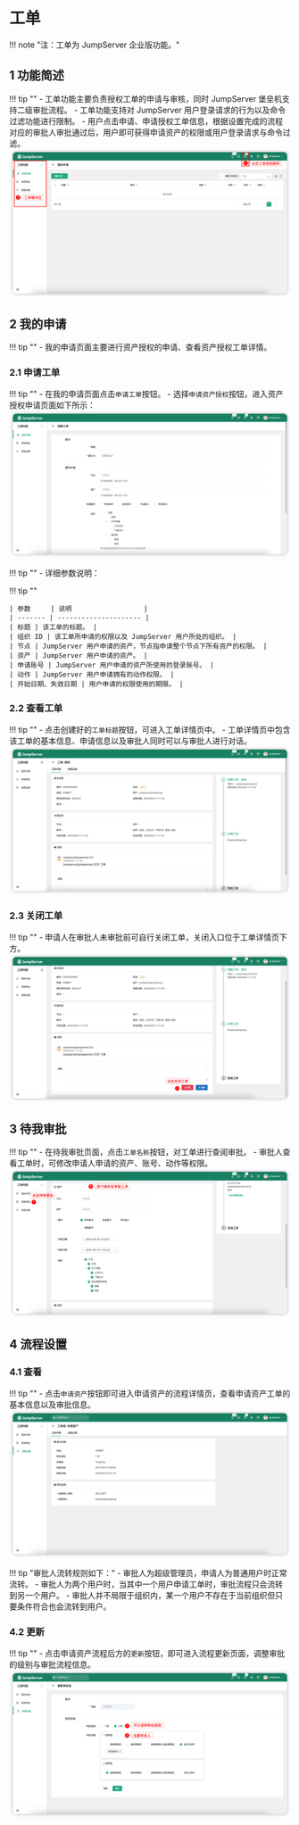 # 工单
!!! note "注：工单为 JumpServer 企业版功能。"

## 1 功能简述
!!! tip ""
    - 工单功能主要负责授权工单的申请与审核，同时 JumpServer 堡垒机支持二级审批流程。
    - 工单功能支持对 JumpServer 用户登录请求的行为以及命令过滤功能进行限制。
    - 用户点击申请、申请授权工单信息，根据设置完成的流程对应的审批人审批通过后，用户即可获得申请资产的权限或用户登录请求与命令过滤。
![admin_tickets01](../../img/admin_tickets01.png)
## 2 我的申请
!!! tip ""
    - 我的申请页面主要进行资产授权的申请、查看资产授权工单详情。

### 2.1 申请工单
!!! tip ""
    - 在我的申请页面点击`申请工单`按钮。
    - 选择`申请资产授权`按钮，进入资产授权申请页面如下所示：
![admin_tickets02](../../img/admin_tickets02.png)

!!! tip ""
    - 详细参数说明：

!!! tip ""

    | 参数     | 说明                  |
    | ------- | --------------------- |
    | 标题 | 该工单的标题。 |
    | 组织 ID | 该工单所申请的权限以及 JumpServer 用户所处的组织。 |
    | 节点 | JumpServer 用户申请的资产，节点指申请整个节点下所有资产的权限。 |
    | 资产 | JumpServer 用户申请的资产。 |
    | 申请账号 | JumpServer 用户申请的资产所使用的登录账号。 |
    | 动作 | JumpServer 用户申请拥有的动作权限。 |
    | 开始日期、失效日期 | 用户申请的权限使用的期限。 |

### 2.2 查看工单
!!! tip ""
    - 点击创建好的`工单标题`按钮，可进入工单详情页中。
    - 工单详情页中包含该工单的基本信息、申请信息以及审批人同时可以与审批人进行对话。
![admin_tickets03](../../img/admin_tickets03.png)

### 2.3 关闭工单
!!! tip ""
    - 申请人在审批人未审批前可自行关闭工单，关闭入口位于工单详情页下方。
![admin_tickets04](../../img/admin_tickets04.png)

## 3 待我审批
!!! tip ""
    - 在待我审批页面，点击`工单名称`按钮，对工单进行查阅审批。
    - 审批人查看工单时，可修改申请人申请的资产、账号、动作等权限。
![admin_tickets05](../../img/admin_tickets05.png)

## 4 流程设置
### 4.1 查看
!!! tip ""
    - 点击`申请资产`按钮即可进入申请资产的流程详情页，查看申请资产工单的基本信息以及审批信息。
![admin_tickets06](../../img/admin_tickets06.png)

!!! tip "审批人流转规则如下："
    - 审批人为超级管理员，申请人为普通用户时正常流转。
    - 审批人为两个用户时，当其中一个用户申请工单时，审批流程只会流转到另一个用户。
    - 审批人并不局限于组织内，某一个用户不存在于当前组织但只要条件符合也会流转到用户。

### 4.2 更新
!!! tip ""
    - 点击申请资产流程后方的`更新`按钮，即可进入流程更新页面，调整审批的级别与审批流程信息。
![admin_tickets07](../../img/admin_tickets07.png)